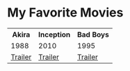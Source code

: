 <!DOCTYPE html>
<html lang="en">
<head>
    <meta charset="UTF-8">
    <meta name="viewport" content="width=device-width, initial-scale=1.0">
    <title>Favorite Movies</title>
</head>
<body>
    <h1>My Favorite Movies</h1>
    <table>
  <tr>
    <th>Akira</th>
    <th>Inception</th>
    <th>Bad Boys</th>
  </tr>
  <tr>
    <td>1988</td>
    <td>2010</td>
    <td>1995</td>
  </tr>
  <tr>
    <td><a href="https://www.bing.com/ck/a?!&&p=80a1f96899ccd0cd6258833c888692609a2b350ccff6fcd4810bdc52325eb2bfJmltdHM9MTc1NDM1MjAwMA&ptn=3&ver=2&hsh=4&fclid=1b75424c-1161-67c5-1853-547410766689&u=a1L3ZpZGVvcy9yaXZlcnZpZXcvcmVsYXRlZHZpZGVvP3E9YWtpcmErdHJhaWxlciYmbWlkPTY5QzAyQUE4MzQ5REQzMTBCRjk4NjlDMDJBQTgzNDlERDMxMEJGOTgmbWNpZD0zQUMzNkM5NEREQzM0OEQ4QkE2OTUyRDNCNkQwQjZGMyZGT1JNPVZBTUdaQw&ntb=1">Trailer</a></td>
    <td><a href="https://www.bing.com/videos/riverview/relatedvideo?&q=inception+movie+trailer&&mid=294A52F1AA33679E298A294A52F1AA33679E298A&&mcid=BAF75D5DD786449FB172E328E63CF30C&FORM=VRDGAR">Trailer</a></td>
    <td><a href="https://www.bing.com/videos/riverview/relatedvideo?&q=Bad+boys+movie+trailer&&mid=70BB6F40ECD23A650D5B70BB6F40ECD23A650D5B&&mcid=D2E8FD3C9E51403DB06D749793004FB0&FORM=VRDGAR">Trailer</a></td>
  </tr>
</table>
</body>
</html>